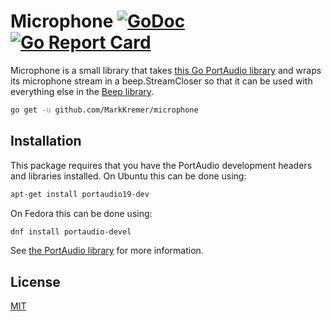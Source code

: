 # Microphone [![GoDoc](https://godoc.org/github.com/MarkKremer/microphone?status.svg)](https://godoc.org/github.com/MarkKremer/microphone) [![Go Report Card](https://goreportcard.com/badge/github.com/MarkKremer/microphone)](https://goreportcard.com/report/github.com/MarkKremer/microphone)

Microphone is a small library that takes [this Go PortAudio library](https://github.com/gordonklaus/portaudio)
and wraps its microphone stream in a beep.StreamCloser
so that it can be used with everything else in the [Beep library](https://github.com/gopxl/beep).

```bash
go get -u github.com/MarkKremer/microphone
```

## Installation
This package requires that you have the PortAudio development headers and libraries installed.
On Ubuntu this can be done using:
```sh
apt-get install portaudio19-dev
```
On Fedora this can be done using:
```sh
dnf install portaudio-devel
```
See [the PortAudio library](https://github.com/gordonklaus/portaudio) for more information.

## License

[MIT](https://github.com/MarkKremer/microphone/blob/master/LICENSE)
